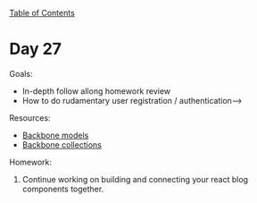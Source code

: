 [Table of Contents](/README.md)

# Day 27

Goals:
* In-depth follow allong homework review
* How to do rudamentary user registration / authentication-->

Resources:
* [Backbone models](http://backbonejs.org/#Model)
* [Backbone collections](http://backbonejs.org/#Collection)

Homework:

1. Continue working on building and connecting your react blog components together.